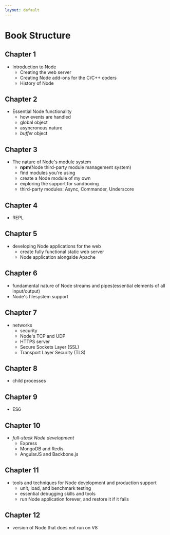 ```yaml
---
layout: default
---
```


# [](header-1)Book Structure

## Chapter 1

- Introduction to Node
  - Creating the web server
  - Creating Node add-ons for the C/C++ coders
  - History of Node

## Chapter 2

- Essential Node functionality
  - how events are handled
  - global object
  - asyncronous nature
  - _buffer_ object

## Chapter 3

- The nature of Node's module system
  - **npm**(Node third-party module management system)
  - find modules you're using
  - create a Node module of my own
  - exploring the support for sandboxing
  - third-party modules: Async, Commander, Underscore

## Chapter 4

- REPL

## Chapter 5

- developing Node applications for the web
  - create fully functional static web server
  - Node application alongside Apache

## Chapter 6

- fundamental nature of Node streams and pipes(essential elements of all input/output)
- Node's filesystem support

## Chapter 7

- networks
  - security
  - Node's TCP and UDP
  - HTTPS server
  - Secure Sockets Layer (SSL)
  - Transport Layer Security (TLS)

## Chapter 8

- child processes

## Chapter 9

- ES6

## Chapter 10

- _full-stack Node development_
  - Express
  - MongoDB and Redis
  - AngularJS and Backbone.js

## Chapter 11

- tools and techniques for Node development and production support
  - unit, load, and benchmark testing
  - essential debugging skills and tools
  - run Node application forever, and restore it if it fails

## Chapter 12

- version of Node that does not run on V8